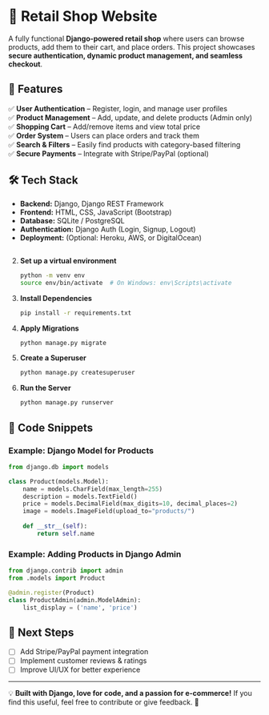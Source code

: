 # 🛒 Retail Shop Website


A fully functional **Django-powered retail shop** where users can browse products, add them to their cart, and place orders. This project showcases **secure authentication, dynamic product management, and seamless checkout**.

## 🚀 Features

✅ **User Authentication** – Register, login, and manage user profiles  
✅ **Product Management** – Add, update, and delete products (Admin only)  
✅ **Shopping Cart** – Add/remove items and view total price  
✅ **Order System** – Users can place orders and track them  
✅ **Search & Filters** – Easily find products with category-based filtering  
✅ **Secure Payments** – Integrate with Stripe/PayPal (optional)  

## 🛠️ Tech Stack

- **Backend:** Django, Django REST Framework  
- **Frontend:** HTML, CSS, JavaScript (Bootstrap)  
- **Database:** SQLite / PostgreSQL  
- **Authentication:** Django Auth (Login, Signup, Logout)  
- **Deployment:** (Optional: Heroku, AWS, or DigitalOcean)  

##

2. **Set up a virtual environment**  
   ```sh
   python -m venv env
   source env/bin/activate  # On Windows: env\Scripts\activate
   ```

3. **Install Dependencies**  
   ```sh
   pip install -r requirements.txt
   ```

4. **Apply Migrations**  
   ```sh
   python manage.py migrate
   ```

5. **Create a Superuser**  
   ```sh
   python manage.py createsuperuser
   ```

6. **Run the Server**  
   ```sh
   python manage.py runserver
   ```


## 📜 Code Snippets

### Example: Django Model for Products

```python
from django.db import models

class Product(models.Model):
    name = models.CharField(max_length=255)
    description = models.TextField()
    price = models.DecimalField(max_digits=10, decimal_places=2)
    image = models.ImageField(upload_to="products/")
    
    def __str__(self):
        return self.name
```

### Example: Adding Products in Django Admin

```python
from django.contrib import admin
from .models import Product

@admin.register(Product)
class ProductAdmin(admin.ModelAdmin):
    list_display = ('name', 'price')
```

## 📌 Next Steps

- [ ] Add Stripe/PayPal payment integration  
- [ ] Implement customer reviews & ratings  
- [ ] Improve UI/UX for better experience  

---

💡 **Built with Django, love for code, and a passion for e-commerce!** If you find this useful, feel free to contribute or give feedback. 🚀  

